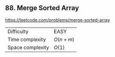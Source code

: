 ## 88. Merge Sorted Array

https://leetcode.com/problems/merge-sorted-array

| | |
| -- | -- |
| Difficulty | EASY |
| Time complexity | $O(n+m)$ |
| Space complexity | $O(1)$ |
